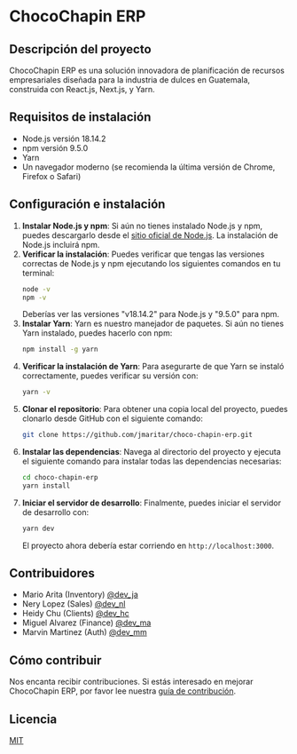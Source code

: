 # ChocoChapin ERP

## Descripción del proyecto

ChocoChapin ERP es una solución innovadora de planificación de recursos empresariales diseñada para la industria de dulces en Guatemala, construida con React.js, Next.js, y Yarn.

## Requisitos de instalación

- Node.js versión 18.14.2
- npm versión 9.5.0
- Yarn
- Un navegador moderno (se recomienda la última versión de Chrome, Firefox o Safari)

## Configuración e instalación

1. **Instalar Node.js y npm**: Si aún no tienes instalado Node.js y npm, puedes descargarlo desde el [sitio oficial de Node.js](https://nodejs.org/). La instalación de Node.js incluirá npm.
2. **Verificar la instalación**: Puedes verificar que tengas las versiones correctas de Node.js y npm ejecutando los siguientes comandos en tu terminal:
    ```bash
    node -v
    npm -v
    ```
    Deberías ver las versiones "v18.14.2" para Node.js y "9.5.0" para npm.
3. **Instalar Yarn**: Yarn es nuestro manejador de paquetes. Si aún no tienes Yarn instalado, puedes hacerlo con npm:
    ```bash
    npm install -g yarn
    ```
4. **Verificar la instalación de Yarn**: Para asegurarte de que Yarn se instaló correctamente, puedes verificar su versión con:
    ```bash
    yarn -v
    ```
5. **Clonar el repositorio**: Para obtener una copia local del proyecto, puedes clonarlo desde GitHub con el siguiente comando:
    ```bash
    git clone https://github.com/jmaritar/choco-chapin-erp.git
    ```
6. **Instalar las dependencias**: Navega al directorio del proyecto y ejecuta el siguiente comando para instalar todas las dependencias necesarias:
    ```bash
    cd choco-chapin-erp
    yarn install
    ```
7. **Iniciar el servidor de desarrollo**: Finalmente, puedes iniciar el servidor de desarrollo con:
    ```bash
    yarn dev
    ```
    El proyecto ahora debería estar corriendo en `http://localhost:3000`.

## Contribuidores
- Mario Arita (Inventory) [@dev_ja](https://github.com/jmaritar)
- Nery Lopez (Sales) [@dev_nl](https://github.com/jmaritar)
- Heidy Chu (Clients) [@dev_hc](https://github.com/jmaritar)
- Miguel Alvarez (Finance) [@dev_ma](https://github.com/jmaritar)
- Marvin Martinez (Auth) [@dev_mm](https://github.com/jmaritar)

## Cómo contribuir

Nos encanta recibir contribuciones. Si estás interesado en mejorar ChocoChapin ERP, por favor lee nuestra [guía de contribución](CONTRIBUTING.md).

## Licencia

[MIT](LICENSE)
